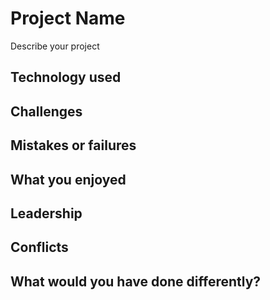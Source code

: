 # Project Name

Describe your project

## Technology used

## Challenges

## Mistakes or failures

## What you enjoyed

## Leadership

## Conflicts

## What would you have done differently?
